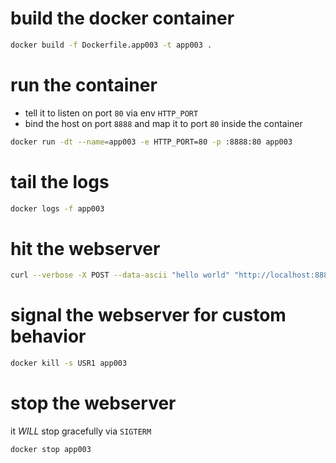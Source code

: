 # build the docker container

```bash
docker build -f Dockerfile.app003 -t app003 .
```

# run the container

* tell it to listen on port `80` via env `HTTP_PORT`
* bind the host on port `8888` and map it to port `80` inside the container

```bash
docker run -dt --name=app003 -e HTTP_PORT=80 -p :8888:80 app003
```

# tail the logs

```bash
docker logs -f app003
```

# hit the webserver

```bash
curl --verbose -X POST --data-ascii "hello world" "http://localhost:8888/some/path"
```

# signal the webserver for custom behavior

```bash
docker kill -s USR1 app003
```

# stop the webserver

it *WILL* stop gracefully via `SIGTERM`

```bash
docker stop app003
```
